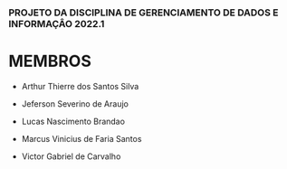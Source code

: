 ### PROJETO DA DISCIPLINA DE GERENCIAMENTO DE DADOS E INFORMAÇÂO 2022.1

# MEMBROS
- Arthur Thierre dos Santos Silva

- Jeferson Severino de Araujo

- Lucas Nascimento Brandao

- Marcus Vinicius de Faria Santos

- Victor Gabriel de Carvalho